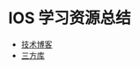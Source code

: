 # IOS 学习资源总结

* [技术博客](https://github.com/b9zhengaoxing/IOS-Learn-resource/tree/master/blog)
* [三方库](https://github.com/b9zhengaoxing/IOS-Learn-resource/tree/master/repository)
